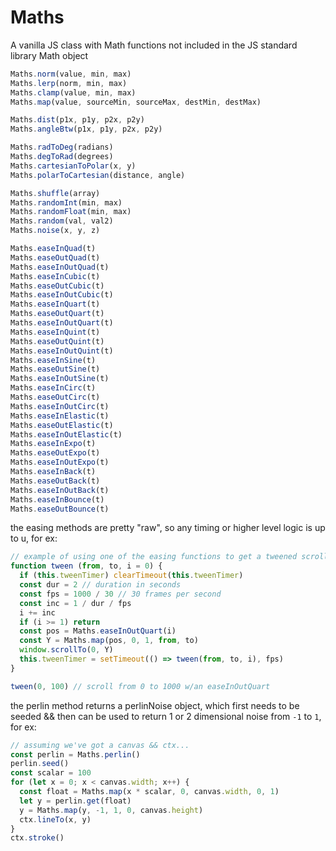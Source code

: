 # Maths

A vanilla JS class with Math functions not included in the JS standard library Math object

```js
Maths.norm(value, min, max)
Maths.lerp(norm, min, max)
Maths.clamp(value, min, max)
Maths.map(value, sourceMin, sourceMax, destMin, destMax)

Maths.dist(p1x, p1y, p2x, p2y)
Maths.angleBtw(p1x, p1y, p2x, p2y)

Maths.radToDeg(radians)
Maths.degToRad(degrees)
Maths.cartesianToPolar(x, y)
Maths.polarToCartesian(distance, angle)

Maths.shuffle(array)
Maths.randomInt(min, max)
Maths.randomFloat(min, max)
Maths.random(val, val2)
Maths.noise(x, y, z)

Maths.easeInQuad(t)
Maths.easeOutQuad(t)
Maths.easeInOutQuad(t)
Maths.easeInCubic(t)
Maths.easeOutCubic(t)
Maths.easeInOutCubic(t)
Maths.easeInQuart(t)
Maths.easeOutQuart(t)
Maths.easeInOutQuart(t)
Maths.easeInQuint(t)
Maths.easeOutQuint(t)
Maths.easeInOutQuint(t)
Maths.easeInSine(t)
Maths.easeOutSine(t)
Maths.easeInOutSine(t)
Maths.easeInCirc(t)
Maths.easeOutCirc(t)
Maths.easeInOutCirc(t)
Maths.easeInElastic(t)
Maths.easeOutElastic(t)
Maths.easeInOutElastic(t)
Maths.easeInExpo(t)
Maths.easeOutExpo(t)
Maths.easeInOutExpo(t)
Maths.easeInBack(t)
Maths.easeOutBack(t)
Maths.easeInOutBack(t)
Maths.easeInBounce(t)
Maths.easeOutBounce(t)
```

the easing methods are pretty "raw", so any timing or higher level logic is up to u, for ex:
```js
// example of using one of the easing functions to get a tweened scrolling effect
function tween (from, to, i = 0) {
  if (this.tweenTimer) clearTimeout(this.tweenTimer)
  const dur = 2 // duration in seconds
  const fps = 1000 / 30 // 30 frames per second
  const inc = 1 / dur / fps
  i += inc
  if (i >= 1) return
  const pos = Maths.easeInOutQuart(i)
  const Y = Maths.map(pos, 0, 1, from, to)
  window.scrollTo(0, Y)
  this.tweenTimer = setTimeout(() => tween(from, to, i), fps)
}

tween(0, 100) // scroll from 0 to 1000 w/an easeInOutQuart
```

the perlin method returns a perlinNoise object, which first needs to be seeded && then can be used to return 1 or 2 dimensional noise from `-1` to `1`, for ex:
```js
// assuming we've got a canvas && ctx...
const perlin = Maths.perlin()
perlin.seed()
const scalar = 100
for (let x = 0; x < canvas.width; x++) {
  const float = Maths.map(x * scalar, 0, canvas.width, 0, 1)
  let y = perlin.get(float)
  y = Maths.map(y, -1, 1, 0, canvas.height)
  ctx.lineTo(x, y)
}
ctx.stroke()
```
